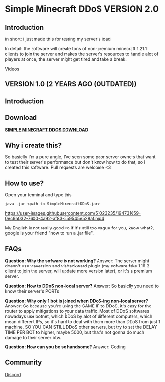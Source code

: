# Simple Minecraft DDoS VERSION 2.0

## Introduction

In short: I just made this for testing my server's load

In detail: the software will create tons of non-premium minecraft 1.21.1 clients to join the server and makes the server's resources to handle alot of players at once, the server might get tired and take a break.

Videos

## VERSION 1.0 (2 YEARS AGO (OUTDATED))

## Introduction

## Download

**[SIMPLE MINECRAFT DDOS DOWNLOAD](https://github.com/CaoTrongThang/SimpleMinecraftDDoS/releases)**

## Why i create this?

So basiclly I'm a pure angle, I've seen some poor server owners that want to test their server's performance but don't know how to do that, so i created this software. Pull requests are welcome <3

## How to use?

Open your terminal and type this

```
java -jar <path to SimpleMinecraftDDoS.jar>
```

https://user-images.githubusercontent.com/51023235/194731659-0ec9a032-7600-4a92-af83-559545e528af.mp4

My English is not really good so if it's still too vague for you, know what?, google is your friend "how to run a .jar file".

## FAQs

**Question: Why the sofware is not working?**
Answer: The server might doesn't use viaversion and viabackward plugin (my sofware fake 1.18.2 client to join the server, will update more version later), or it's a premium server.

**Question: How to DDoS non-local server?**
Answer: So basiclly you need to know their server's PORTs

**Question: Why only 1 bot is joined when DDoS-ing non-local server?**
Answer: So because you're using the SAME IP to DDoS, it's easy for the router to apply mitigations to your data traffic. Most of DDoS softwares nowadays use botnet, which DDoS by alot of different computers, which mean different IPs, so it's hard to deal with them more than DDoS from just 1 machine. SO YOU CAN STILL DDoS other servers, but try to set the DELAY TIME PER BOT to higher, maybe 5000, but that's not gonna do much damage to their server btw.

**Question: How can you be so handsome?**
Answer: Coding

## Community

[Discord](https://discord.gg/Fg4cSDt)

